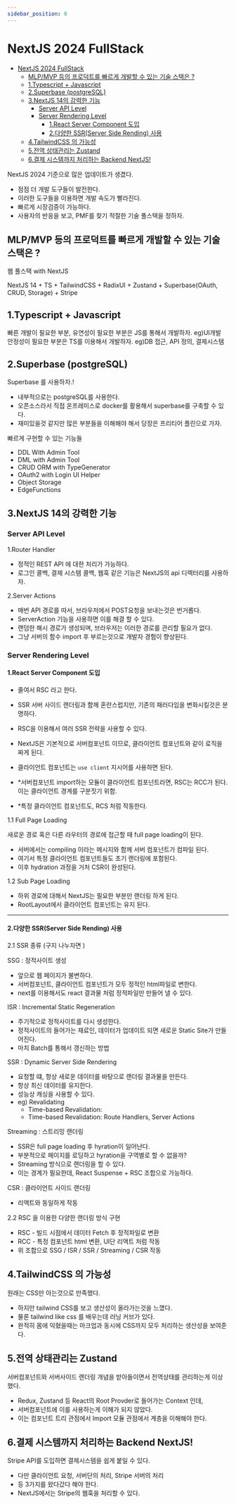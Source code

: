 ```yaml
---
sidebar_position: 0
---
```

# NextJS 2024 FullStack

- [NextJS 2024 FullStack](#nextjs-2024-fullstack)
  - [MLP/MVP 등의 프로덕트를 빠르게 개발할 수 있는 기술 스택은 ?](#mlpmvp-등의-프로덕트를-빠르게-개발할-수-있는-기술-스택은-)
  - [1.Typescript + Javascript](#1typescript--javascript)
  - [2.Superbase (postgreSQL)](#2superbase-postgresql)
  - [3.NextJS 14의 강력한 기능](#3nextjs-14의-강력한-기능)
    - [Server API Level](#server-api-level)
    - [Server Rendering Level](#server-rendering-level)
      - [1.React Server Component 도입](#1react-server-component-도입)
      - [2.다양한 SSR(Server Side Rending) 사용](#2다양한-ssrserver-side-rending-사용)
  - [4.TailwindCSS 의 가능성](#4tailwindcss-의-가능성)
  - [5.전역 상태관리는 Zustand](#5전역-상태관리는-zustand)
  - [6.결제 시스템까지 처리하는 Backend NextJS!](#6결제-시스템까지-처리하는-backend-nextjs)


NextJS 2024 기준으로 많은 업데이트가 생겼다.    
- 점점 더 개발 도구들이 발전한다.  
- 이러한 도구들을 이용하면 개발 속도가 빨라진다.  
- 빠르게 시장검증이 가능하다.  
- 사용자의 반응을 보고, PMF를 찾기 적절한 기술 풀스택을 정하자.  


## MLP/MVP 등의 프로덕트를 빠르게 개발할 수 있는 기술 스택은 ?

웹 풀스택 with NextJS   

NextJS 14 + TS + TailwindCSS + RadixUI + Zustand + Superbase(OAuth, CRUD, Storage) + Stripe   


## 1.Typescript + Javascript  

빠른 개발이 필요한 부분, 유연성이 필요한 부분은 JS를 통해서 개발하자. eg)UI개발  
안정성이 필요한 부분은 TS를 이용해서 개발하자. eg)DB 접근, API 정의, 결제시스템   

## 2.Superbase (postgreSQL)  

Superbase 를 사용하자.!  
- 내부적으로는 postgreSQL를 사용한다.  
- 오픈소스라서 직접 온프레미스로 docker를 활용해서 superbase를 구축할 수 있다.  
- 재미있을것 같지만 많은 부분들을 이해해야 해서 당장은 프리티어 플린으로 가자. 

빠르게 구현할 수 있는 기능들  
- DDL With Admin Tool  
- DML with Admin Tool  
- CRUD ORM with TypeGenerator  
- OAuth2 with Login UI Helper  
- Object Storage    
- EdgeFunctions  

## 3.NextJS 14의 강력한 기능  

### Server API Level  

1.Router Handler  
- 정적인 REST API 에 대한 처리가 가능하다.  
- 로그인 콜백, 결제 시스템 콜백, 웹훅 같은 기능은 NextJS의 api 디렉터리를 사용하자.  


2.Server Actions  
- 매번 API 경로를 따서, 브라우저에서 POST요청을 보내는것은 번거롭다.  
- ServerAction 기능을 사용하면 이를 해결 할 수 있다.  
- 랜덤한 해시 경로가 생성되며, 브라우저는 이러한 경로를 관리할 필요가 없다.  
- 그냥 서버의 함수 import 후 부르는것으로 개발자 경험이 향상된다.  


### Server Rendering Level  

#### 1.React Server Component 도입  
- 줄여서  RSC 라고 한다.  
- SSR 서버 사이드 랜더링과 함께 혼란스럽지만, 기존의 패러다임을 변화시킬것은 분명하다.  
- RSC을 이용해서 여러 SSR 전략을 사용할 수 있다.  
- NextJS은 기본적으로 서버컴포넌트 이므로, 클라이언트 컴포넌트와 같이 로직을 짜게 된다.  
- 클라이언트 컴포넌트는 `use client` 지시어를 사용하면 된다.  

- *서버컴포넌트 import하는 모듈이 클라이언트 컴포넌트라면, RSC는 RCC가 된다. 이는 클라이언트 경계를 구분짓기 위함.  
- *특정 클라이언트 컴포넌트도, RCS 처럼 작동한다.  

1.1 Full Page Loading  

새로운 경로 혹은 다른 라우터의 경로에 접근할 때 full page loading이 된다.  
- 서버에서는 compiling 이라는 메시지와 함께 서버 컴포넌트가 컴파일 된다.  
- 여기서 특정 클라이언트 컴포넌트들도 초기 랜더링에 포함된다.  
- 이후 hydration 과정을 거처 CSR이 완성된다.  


1.2 Sub Page Loading  
- 하위 경로에 대해서 NextJS는 필요한 부분만 랜더링 하게 된다.  
- RootLayout에서 클라이언트 컴포넌트는 유지 된다.  

---

#### 2.다양한 SSR(Server Side Rending) 사용  

2.1 SSR 종류 (구지 나누자면 )  

SSG : 정적사이트 생성  
- 앞으로 웹 페이지가 불변하다.  
- 서버컴포넌트, 클라이언트 컴포넌트가 모두 정적인 html파일로 변한다.  
- next를 이용해서도 react 결과물 처럼 정적파일만 만들어 낼 수 있다.  

ISR : Incremental Static Regeneration
- 주기적으로 정적사이트를 다시 생성한다.  
- 정적사이트의 들어가는 재료인, 데이터가 업데이트 되면 새로운 Static Site가 만들어진다.  
- 마치 Batch를 통해서 갱신하는 방법  

SSR : Dynamic Server Side Rendering  
- 요청할 떄, 항상 새로운 데이터를 바탕으로 랜더링 결과물을 만든다.  
- 항상 최신 데이터를 유지한다.  
- 성능상 캐싱을 사용할 수 있다.  
- eg) Revalidating
  - Time-based Revalidation: 
  - Time-based Revalidation: Route Handlers, Server Actions

Streaming : 스트리밍 랜더링  
- SSR은 full page loading 후 hyration이 일어난다.  
- 부분적으로 페이지를 로딩하고 hyration을 구역별로 할 수 없을까? 
- Streaming 방식으로 랜더링을 할 수 있다.  
- 이는 경계가 필요한데, React Suspense + RSC 조합으로 가능하다.   

CSR : 클라이언트 사이드 랜더링  
- 리액트와 동일하게 작동


2.2 RSC 을 이용한 다양한 랜더링 방식 구현

- RSC - 빌드 시점에서 데이터 Fetch 후 정적파일로 변환  
- RCC - 특정 컴포넌트 html 변환, UI단 리액트 처럼 작동  
- 위 조합으로 SSG / ISR / SSR / Streaming / CSR 작동  


## 4.TailwindCSS 의 가능성  

원래는 CSS만 아는것으로 만족했다.  
- 하지만 tailwind CSS를 보고 생산성이 올라가는것을 느꼈다.  
- 물론 tailwind like css 를 배우는데 러닝 커브가 있다.  
- 완적히 몸에 익혔을때는 마크업과 동시에 CSS까지 모두 처리하는 생산성을 보여준다.  


## 5.전역 상태관리는 Zustand  

서버컴포넌트와 서버사이드 랜더링 개념을 받아들이면서 전역상태를 관리하는게 이상했다.  
- Redux, Zustand 등 React의 Root Provder로 들어가는 Context 인데,
- 서버컴포넌트에 이를 사용하는게 이해가 되지 않았다.  
- 이는 컴포넌트 트리 관점에서 Import 모듈 관점에서 계층을 이해해야 한다.  

## 6.결제 시스템까지 처리하는 Backend NextJS!  

Stripe API를 도입하면 결제시스템을 쉽게 붙일 수 있다.  
- 다만 클라이언트 요청, 서버단의 처리, Stripe 서버의 처리  
- 등 3가지를 왔다갔다 해야 한다.  
- NextJS에서는 Stripe의 웹훅을 처리할 수 있다.  